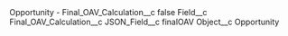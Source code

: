 <?xml version="1.0" encoding="UTF-8"?>
<CustomMetadata xmlns="http://soap.sforce.com/2006/04/metadata" xmlns:xsi="http://www.w3.org/2001/XMLSchema-instance" xmlns:xsd="http://www.w3.org/2001/XMLSchema">
    <label>Opportunity - Final_OAV_Calculation__c</label>
    <protected>false</protected>
    <values>
        <field>Field__c</field>
        <value xsi:type="xsd:string">Final_OAV_Calculation__c</value>
    </values>
    <values>
        <field>JSON_Field__c</field>
        <value xsi:type="xsd:string">finalOAV</value>
    </values>
    <values>
        <field>Object__c</field>
        <value xsi:type="xsd:string">Opportunity</value>
    </values>
</CustomMetadata>
